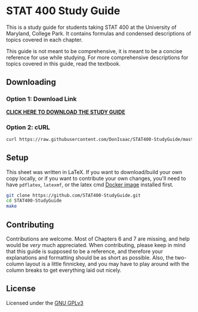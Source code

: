 # STAT 400 Study Guide

This is a study guide for students taking STAT 400 at the University of
Maryland, College Park. It contains formulas and condensed descriptions
of topics covered in each chapter.

This guide is not meant to be comprehensive, it is meant to be a concise
reference for use while studying. For more comprehensive descriptions for
topics covered in this guide, read the textbook.

## Downloading

### Option 1: Download Link

<a href="https://raw.githubusercontent.com/DonIsaac/STAT400-StudyGuide/master/sheet.pdf" download="stat400studyguide" style="font-weight: bold; text-decoration: underline;">
CLICK HERE TO DOWNLOAD THE STUDY GUIDE
</a>

### Option 2: cURL

```sh
curl https://raw.githubusercontent.com/DonIsaac/STAT400-StudyGuide/master/sheet.pdf > stat400studyguide.pdf
```

## Setup

This sheet was written in LaTeX. If you want to download/build your own
copy locally, or if you want to contribute your own changes, you'll need
to have `pdflatex`, `latexmf`, or the latex cmd [Docker image](https://github.com/blang/latex-docker)
installed first.

```sh
git clone https://github.com/STAT400-StudyGuide.git
cd STAT400-StudyGuide
make
```

## Contributing

Contributions are welcome. Most of Chapters 6 and 7 are missing, and help would
be *very* much appreciated. When contributing, please keep in mind that this
guide is supposed to be a reference, and therefore your explanations and formatting
should be as short as possible. Also, the two-column layout is a little finnickey,
and you may have to play around with the column breaks to get everything laid out
nicely.

## License

Licensed under the [GNU GPLv3](https://www.gnu.org/licenses/gpl-3.0.en.html)